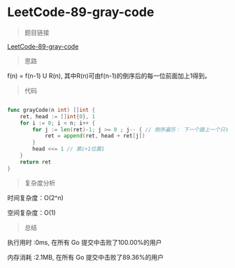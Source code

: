 # LeetCode-89-gray-code
>题目链接

[LeetCode-89-gray-code](https://leetcode-cn.com/problems/gray-code/)

>思路

f(n) = f(n-1) U R(n), 其中R(n)可由f(n-1)的倒序后的每一位前面加上1得到。

>代码

```go

func grayCode(n int) []int {
    ret, head := []int{0}, 1
    for i := 0; i < n; i++ {
        for j := len(ret)-1; j >= 0 ; j-- { // 倒序遍历： 下一个跟上一个只有一个位数有差异
            ret = append(ret, head + ret[j])
        }
        head <<= 1 // 第i+1位置1
    }
    return ret
}
```

>复杂度分析

时间复杂度：O(2^n)

空间复杂度：O(1)

>总结

执行用时 :0ms, 在所有 Go 提交中击败了100.00%的用户

内存消耗 :2.1MB, 在所有 Go 提交中击败了89.36%的用户
